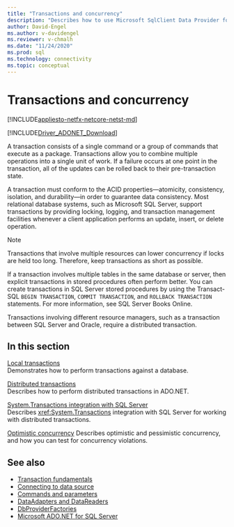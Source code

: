 ```yaml
---
title: "Transactions and concurrency"
description: "Describes how to use Microsoft SqlClient Data Provider for SQL Server with transactions and concurrency."
author: David-Engel
ms.author: v-davidengel
ms.reviewer: v-chmalh
ms.date: "11/24/2020"
ms.prod: sql
ms.technology: connectivity
ms.topic: conceptual
---
```

# Transactions and concurrency

[!INCLUDE[appliesto-netfx-netcore-netst-md](../../includes/appliesto-netfx-netcore-netst-md.md)]

[!INCLUDE[Driver_ADONET_Download](../../includes/driver_adonet_download.md)]

A transaction consists of a single command or a group of commands that execute as a package. Transactions allow you to combine multiple operations into a single unit of work. If a failure occurs at one point in the transaction, all of the updates can be rolled back to their pre-transaction state.

A transaction must conform to the ACID properties—atomicity, consistency, isolation, and durability—in order to guarantee data consistency. Most relational database systems, such as Microsoft SQL Server, support transactions by providing locking, logging, and transaction management facilities whenever a client application performs an update, insert, or delete operation.

> [!NOTE]
> Transactions that involve multiple resources can lower concurrency if locks are held too long. Therefore, keep transactions as short as possible.  

If a transaction involves multiple tables in the same database or server, then explicit transactions in stored procedures often perform better. You can create transactions in SQL Server stored procedures by using the Transact-SQL `BEGIN TRANSACTION`, `COMMIT TRANSACTION`, and `ROLLBACK TRANSACTION` statements. For more information, see SQL Server Books Online.

Transactions involving different resource managers, such as a transaction between SQL Server and Oracle, require a distributed transaction.

## In this section

[Local transactions](local-transactions.md)  
Demonstrates how to perform transactions against a database.  
  
[Distributed transactions](distributed-transactions.md)  
Describes how to perform distributed transactions in ADO.NET.  
  
[System.Transactions integration with SQL Server](system-transactions-integration-with-sql-server.md)  
Describes <xref:System.Transactions> integration with SQL Server for working with distributed transactions.  
  
[Optimistic concurrency](optimistic-concurrency.md) 
Describes optimistic and pessimistic concurrency, and how you can test for concurrency violations.  

## See also

- [Transaction fundamentals](/dotnet/framework/data/transactions/transaction-fundamentals)
- [Connecting to data source](connecting-to-data-source.md)
- [Commands and parameters](commands-parameters.md)
- [DataAdapters and DataReaders](dataadapters-datareaders.md)
- [DbProviderFactories](dbproviderfactories.md)
- [Microsoft ADO.NET for SQL Server](microsoft-ado-net-sql-server.md)
